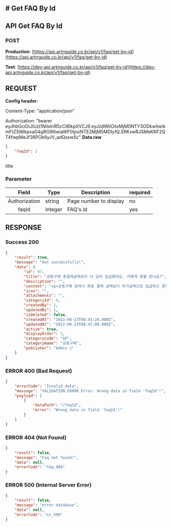 ## # **Get FAQ By Id**

## **API Get FAQ By Id**

### **POST**

**Production**: [https://api.artnguide.co.kr/api/v1/faq/get-by-id](https://api.artnguide.co.kr/api/v1/faq/get-by-id)

**Test**: [https://dev-api.artnguide.co.kr/api/v1/faq/get-by-id](https://dev-api.artnguide.co.kr/api/v1/faq/get-by-id)

## **REQUEST**

**Config header**:

Content-Type: "application/json"

Authorization: "bearer eyJhbGciOiJIUzI1NiIsInR5cCI6IkpXVCJ9.eyJzdWIiOiIxMjM0NTY3ODkwIiwibmFtZSI6IkpvaG4gRG9lIiwiaWF0IjoxNTE2MjM5MDIyfQ.SflKxwRJSMeKKF2QT4fwpMeJf36POk6yJV_adQssw5c"
**Data raw**

```json
{
    "faqId": 2
}
```

title

### **Parameter**

|     Field     | Type    | Description            | required |
| :-----------: | ------- | ---------------------- | -------- |
| Authorization | string  | Page number to display | no       |
|     faqId     | integer | FAQ's id               | yes      |

## **RESPONSE**

### **Success 200**

```json
{
    "result": true,
    "message": "Get successfully!",
    "data": {
        "id": 97,
        "title": "공동구매 총결제금액보다 더 많이 입금했어요. 어떻게 환불 받나요?",
        "description": "",
        "content": "<p>공동구매 참여시 최종 결제 금액보다 추가금액으로 입금하신 경우,&nbsp;</p>\n<p><span style=\"text-decoration: underline;\"><strong>차주 월~화요일 </strong>사이에 <strong>주문서상에 작성하신 계좌정보</strong>로</span> 추가입금 하신 금액이 환불 처리 됩니다.&nbsp;</p>",
        "icon": "",
        "attachments": "",
        "categoryId": 4,
        "createdBy": 1,
        "updatedBy": 1,
        "isDeleted": false,
        "createdAt": "2022-08-23T08:41:24.000Z",
        "updatedAt": "2022-08-23T08:47:00.000Z",
        "active": true,
        "displayOrder": 1,
        "categoryCode": "GP",
        "categoryName": "공동구매",
        "publisher": "Admin 1"
    }
}
```

### **ERROR 400 (Bad Request)**

```json
{
    "errorCode": "Invalid_data",
    "message": "VALIDATION ERROR Error: Wrong data in field 'faqId'!",
    "payload": [
        {
            "dataPath": "/faqId",
            "error": "Wrong data in field 'faqId'!"
        }
    ]
}
```

### **ERROR 404 (Not Found)**

```json
{
    "result": false,
    "message": "Faq not found!",
    "data": null,
    "errorCode": "faq_404"
}
```

### **ERROR 500 (Internal Server Error)**

```json
{
    "result": false,
    "message": "error database",
    "data": null,
    "errorCode": "sv_500"
}
```
